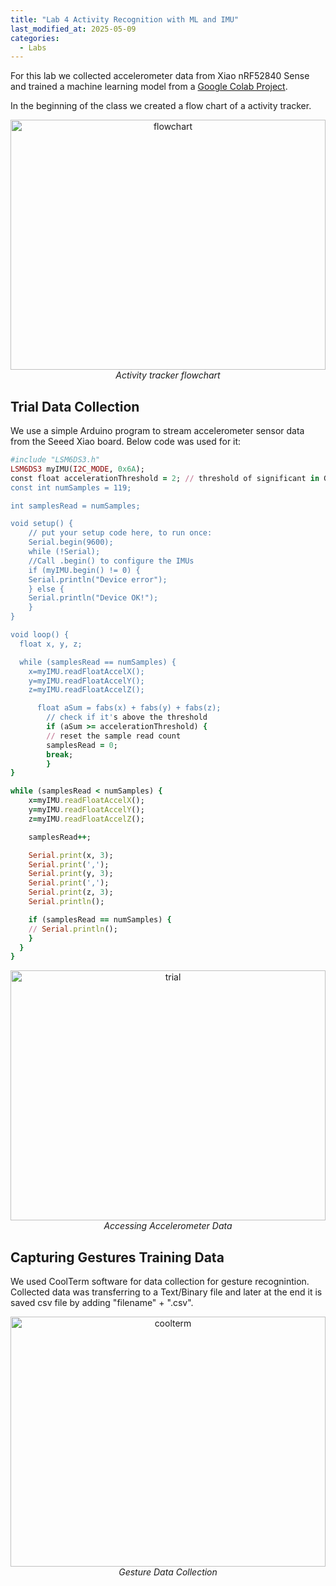```yaml
---
title: "Lab 4 Activity Recognition with ML and IMU"
last_modified_at: 2025-05-09
categories:
  - Labs
---
```

For this lab we collected accelerometer data from Xiao nRF52840 Sense and trained
a machine learning model from a [Google Colab Project](https://colab.research.google.com/drive/1klo02FTMv_koNJZQi7iLG8aY1bwj9r6V#scrollTo=uvDA8AK7QOq-).

In the beginning of the class we created a flow chart of a activity tracker.
<figure style="text-align: center; width: 100%; max-width: 600px; margin: auto 0 20px auto;">
  <img src="/csce5612/assets/lab_4/Activity tracker flowchart.jpg" alt="flowchart" style="width: 100%; height: 400px; display: block; margin-bottom: 0;">
  <figcaption style="display: block; text-align: center; font-style: italic; margin-top: 6px; margin: 0 auto; margin-bottom: 20px;">
    Activity tracker flowchart
  </figcaption>
</figure>

## **Trial Data Collection**
We use a simple Arduino program to stream accelerometer sensor data from the Seeed Xiao board. Below code was used for it:

```ruby
#include "LSM6DS3.h"
LSM6DS3 myIMU(I2C_MODE, 0x6A);
const float accelerationThreshold = 2; // threshold of significant in G's
const int numSamples = 119;

int samplesRead = numSamples;

void setup() {
    // put your setup code here, to run once:
    Serial.begin(9600);
    while (!Serial);
    //Call .begin() to configure the IMUs
    if (myIMU.begin() != 0) {
    Serial.println("Device error");
    } else {
    Serial.println("Device OK!");
    }
}

void loop() {
  float x, y, z;

  while (samplesRead == numSamples) {
    x=myIMU.readFloatAccelX();
    y=myIMU.readFloatAccelY();
    z=myIMU.readFloatAccelZ();

      float aSum = fabs(x) + fabs(y) + fabs(z);
        // check if it's above the threshold
        if (aSum >= accelerationThreshold) {
        // reset the sample read count
        samplesRead = 0;
        break;
        }
}

while (samplesRead < numSamples) {
    x=myIMU.readFloatAccelX();
    y=myIMU.readFloatAccelY();
    z=myIMU.readFloatAccelZ();

    samplesRead++;

    Serial.print(x, 3);
    Serial.print(',');
    Serial.print(y, 3);
    Serial.print(',');
    Serial.print(z, 3);
    Serial.println();

    if (samplesRead == numSamples) {
    // Serial.println();
    }
  }
}
```

<figure style="text-align: center; width: 100%; max-width: 600px; margin: auto 0 20px auto;">
  <img src="/csce5612/assets/lab_4/Accessing accelerometer data.png" alt="trial" style="width: 100%; height: 400px; display: block; margin-bottom: 0;">
  <figcaption style="display: block; text-align: center; font-style: italic; margin-top: 6px; margin: 0 auto; margin-bottom: 20px;">
    Accessing Accelerometer Data
  </figcaption>
</figure>

## **Capturing Gestures Training Data**
We used CoolTerm software for data collection for gesture recognintion. 
Collected data was transferring to a Text/Binary file and later at the end it is saved csv file by adding "filename" + ".csv".

<figure style="text-align: center; width: 100%; max-width: 600px; margin: auto 0 20px auto;">
  <img src="/csce5612/assets/lab_4/CoolTerm.png" alt="coolterm" style="width: 100%; height: 400px; display: block; margin-bottom: 0;">
  <figcaption style="display: block; text-align: center; font-style: italic; margin-top: 6px; margin: 0 auto; margin-bottom: 20px;">
    Gesture Data Collection
  </figcaption>
</figure>
